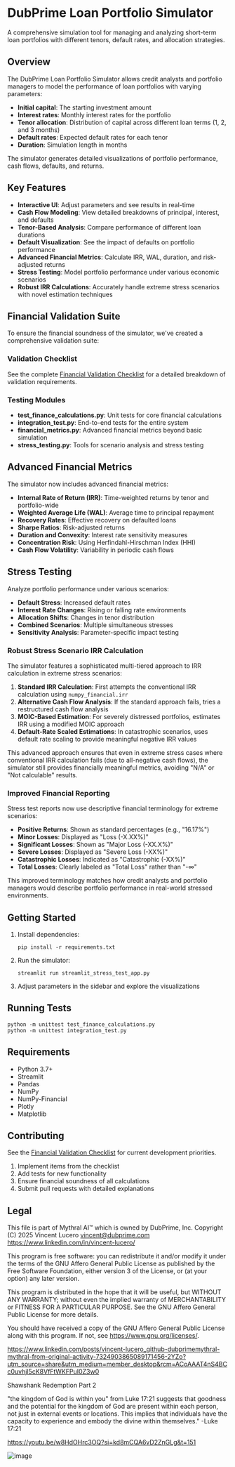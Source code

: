 # DubPrime Loan Portfolio Simulator

A comprehensive simulation tool for managing and analyzing short-term loan portfolios with different tenors, default rates, and allocation strategies.

## Overview

The DubPrime Loan Portfolio Simulator allows credit analysts and portfolio managers to model the performance of loan portfolios with varying parameters:

- **Initial capital**: The starting investment amount
- **Interest rates**: Monthly interest rates for the portfolio
- **Tenor allocation**: Distribution of capital across different loan terms (1, 2, and 3 months)
- **Default rates**: Expected default rates for each tenor
- **Duration**: Simulation length in months

The simulator generates detailed visualizations of portfolio performance, cash flows, defaults, and returns.

## Key Features

- **Interactive UI**: Adjust parameters and see results in real-time
- **Cash Flow Modeling**: View detailed breakdowns of principal, interest, and defaults
- **Tenor-Based Analysis**: Compare performance of different loan durations
- **Default Visualization**: See the impact of defaults on portfolio performance
- **Advanced Financial Metrics**: Calculate IRR, WAL, duration, and risk-adjusted returns
- **Stress Testing**: Model portfolio performance under various economic scenarios
- **Robust IRR Calculations**: Accurately handle extreme stress scenarios with novel estimation techniques

## Financial Validation Suite

To ensure the financial soundness of the simulator, we've created a comprehensive validation suite:

### Validation Checklist

See the complete [Financial Validation Checklist](FINANCE_TODO.md) for a detailed breakdown of validation requirements.

### Testing Modules

- **test_finance_calculations.py**: Unit tests for core financial calculations
- **integration_test.py**: End-to-end tests for the entire system
- **financial_metrics.py**: Advanced financial metrics beyond basic simulation
- **stress_testing.py**: Tools for scenario analysis and stress testing

## Advanced Financial Metrics

The simulator now includes advanced financial metrics:

- **Internal Rate of Return (IRR)**: Time-weighted returns by tenor and portfolio-wide
- **Weighted Average Life (WAL)**: Average time to principal repayment
- **Recovery Rates**: Effective recovery on defaulted loans
- **Sharpe Ratios**: Risk-adjusted returns
- **Duration and Convexity**: Interest rate sensitivity measures
- **Concentration Risk**: Using Herfindahl-Hirschman Index (HHI)
- **Cash Flow Volatility**: Variability in periodic cash flows

## Stress Testing

Analyze portfolio performance under various scenarios:

- **Default Stress**: Increased default rates
- **Interest Rate Changes**: Rising or falling rate environments
- **Allocation Shifts**: Changes in tenor distribution
- **Combined Scenarios**: Multiple simultaneous stresses
- **Sensitivity Analysis**: Parameter-specific impact testing

### Robust Stress Scenario IRR Calculation

The simulator features a sophisticated multi-tiered approach to IRR calculation in extreme stress scenarios:

1. **Standard IRR Calculation**: First attempts the conventional IRR calculation using `numpy_financial.irr`
2. **Alternative Cash Flow Analysis**: If the standard approach fails, tries a restructured cash flow analysis
3. **MOIC-Based Estimation**: For severely distressed portfolios, estimates IRR using a modified MOIC approach
4. **Default-Rate Scaled Estimations**: In catastrophic scenarios, uses default rate scaling to provide meaningful negative IRR values

This advanced approach ensures that even in extreme stress cases where conventional IRR calculation fails (due to all-negative cash flows), the simulator still provides financially meaningful metrics, avoiding "N/A" or "Not calculable" results.

### Improved Financial Reporting

Stress test reports now use descriptive financial terminology for extreme scenarios:

- **Positive Returns**: Shown as standard percentages (e.g., "16.17%")
- **Minor Losses**: Displayed as "Loss (-X.XX%)" 
- **Significant Losses**: Shown as "Major Loss (-XX.X%)"
- **Severe Losses**: Displayed as "Severe Loss (-XX%)"
- **Catastrophic Losses**: Indicated as "Catastrophic (-XX%)"
- **Total Losses**: Clearly labeled as "Total Loss" rather than "-∞"

This improved terminology matches how credit analysts and portfolio managers would describe portfolio performance in real-world stressed environments.

## Getting Started

1. Install dependencies:
   ```
   pip install -r requirements.txt
   ```

2. Run the simulator:
   ```
   streamlit run streamlit_stress_test_app.py
   ```

3. Adjust parameters in the sidebar and explore the visualizations

## Running Tests

```
python -m unittest test_finance_calculations.py
python -m unittest integration_test.py
```

## Requirements

- Python 3.7+
- Streamlit
- Pandas
- NumPy
- NumPy-Financial
- Plotly
- Matplotlib

## Contributing

See the [Financial Validation Checklist](FINANCE_TODO.md) for current development priorities.

1. Implement items from the checklist
2. Add tests for new functionality
3. Ensure financial soundness of all calculations
4. Submit pull requests with detailed explanations


## Legal
This file is part of Mythral AI™ which is owned by DubPrime, Inc. Copyright (C) 2025 Vincent Lucero vincent@dubprime.com https://www.linkedin.com/in/vincent-lucero/

This program is free software: you can redistribute it and/or modify it under the terms of the GNU Affero General Public License as published by the Free Software Foundation, either version 3 of the License, or (at your option) any later version.

This program is distributed in the hope that it will be useful, but WITHOUT ANY WARRANTY; without even the implied warranty of MERCHANTABILITY or FITNESS FOR A PARTICULAR PURPOSE. See the GNU Affero General Public License for more details.

You should have received a copy of the GNU Affero General Public License along with this program. If not, see https://www.gnu.org/licenses/.

https://www.linkedin.com/posts/vincent-lucero_github-dubprimemythral-mythral-from-original-activity-7324903865089171456-2YZo?utm_source=share&utm_medium=member_desktop&rcm=ACoAAAT4nS4BCc0uvhjl5cK8VfFtWKFPuI0Z3w0


Shawshank Redemption Part 2

"the kingdom of God is within you" from Luke 17:21 suggests that goodness and the potential for the kingdom of God are present within each person, not just in external events or locations. This implies that individuals have the capacity to experience and embody the divine within themselves." -Luke 17:21

https://youtu.be/w8HdOHrc3OQ?si=kd8mCQA6vD2ZnGLg&t=151 

![image](https://github.com/user-attachments/assets/2e3465e0-ff01-4725-a6db-9b55aca44014)

